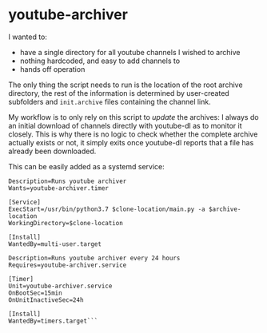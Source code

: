 # youtube-archiver

I wanted to:
- have a single directory for all youtube channels I wished to archive
- nothing hardcoded, and easy to add channels to 
- hands off operation

The only thing the script needs to run is the location of the root archive directory, the rest of the information is determined by user-created subfolders and `init.archive` files containing the channel link.

My workflow is to only rely on this script to *update* the archives: I always do an initial download of channels directly with youtube-dl as to monitor it closely. This is why there is no logic to check whether the complete archive actually exists or not, it simply exits once youtube-dl reports that a file has already been downloaded.

This can be easily added as a systemd service:

```[Unit]
Description=Runs youtube archiver
Wants=youtube-archiver.timer

[Service]
ExecStart=/usr/bin/python3.7 $clone-location/main.py -a $archive-location
WorkingDirectory=$clone-location

[Install]
WantedBy=multi-user.target
```

```[Unit]
Description=Runs youtube archiver every 24 hours
Requires=youtube-archiver.service

[Timer]
Unit=youtube-archiver.service
OnBootSec=15min
OnUnitInactiveSec=24h

[Install]
WantedBy=timers.target```


